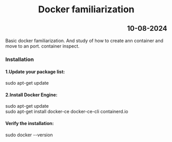 <h1><center>Docker familiarization</center></h1>
<h2 style=text-align:right>10-08-2024</h2>

Basic docker familiarization. And study of how to create ann container and move to an port.
container inspect.

<h3>Installation</h3>
<h4>1.Update your package list:</h4>sudo apt-get update

<h4>2.Install Docker Engine:</h4>sudo apt-get update<br>
sudo apt-get install docker-ce docker-ce-cli containerd.io

<h4>Verify the installation:</h4>
sudo docker --version
